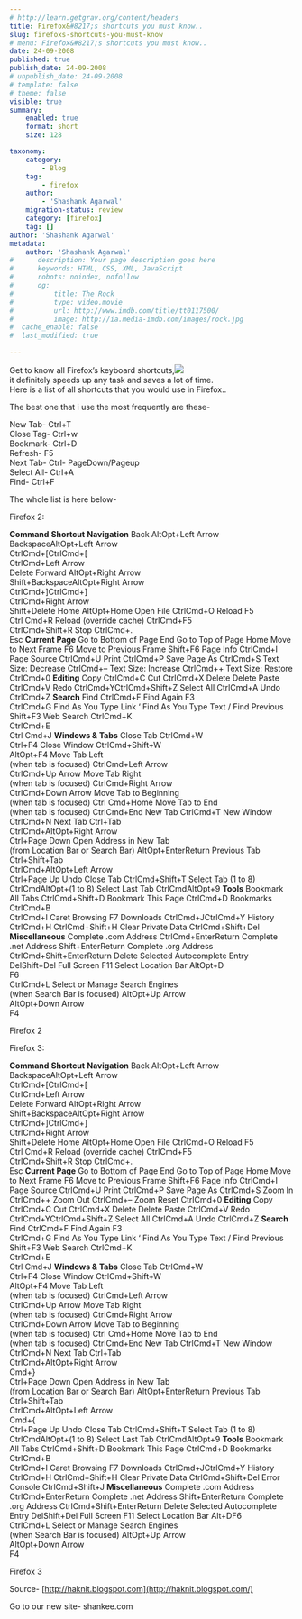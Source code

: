 ```yaml
---
# http://learn.getgrav.org/content/headers
title: Firefox&#8217;s shortcuts you must know..
slug: firefoxs-shortcuts-you-must-know
# menu: Firefox&#8217;s shortcuts you must know..
date: 24-09-2008
published: true
publish_date: 24-09-2008
# unpublish_date: 24-09-2008
# template: false
# theme: false
visible: true
summary:
    enabled: true
    format: short
    size: 128

taxonomy:
    category:
        - Blog
    tag:
        - firefox
    author:
        - 'Shashank Agarwal'
    migration-status: review
    category: [firefox]
    tag: []
author: 'Shashank Agarwal'
metadata:
    author: 'Shashank Agarwal'
#      description: Your page description goes here
#      keywords: HTML, CSS, XML, JavaScript
#      robots: noindex, nofollow
#      og:
#          title: The Rock
#          type: video.movie
#          url: http://www.imdb.com/title/tt0117500/
#          image: http://ia.media-imdb.com/images/rock.jpg
#  cache_enable: false
#  last_modified: true

---
```


Get to know all Firefox’s keyboard shortcuts,[![](http://4.bp.blogspot.com/_V2JZuLkPrjQ/SMp6pG2HSiI/AAAAAAAACz8/hlJDDIDdmfw/s320/images.jpg)](http://4.bp.blogspot.com/_V2JZuLkPrjQ/SMp6pG2HSiI/AAAAAAAACz8/hlJDDIDdmfw/s1600-h/images.jpg)  
it definitely speeds up any task and saves a lot of time.  
Here is a list of all shortcuts that you would use in Firefox..  
  
The best one that i use the most frequently are these-

New Tab- Ctrl+T  
Close Tag- Ctrl+w  
Bookmark- Ctrl+D  
Refresh- F5  
Next Tab- Ctrl- PageDown/Pageup  
Select All- Ctrl+A  
Find- Ctrl+F

The whole list is here below-

Firefox 2:

 **Command** **Shortcut**  **Navigation**  Back  AltOpt+Left Arrow  
BackspaceAltOpt+Left Arrow  
CtrlCmd+[CtrlCmd+[  
CtrlCmd+Left Arrow  
Delete  Forward AltOpt+Right Arrow  
Shift+BackspaceAltOpt+Right Arrow  
CtrlCmd+]CtrlCmd+]  
CtrlCmd+Right Arrow  
Shift+Delete  Home AltOpt+Home  Open File CtrlCmd+O  Reload F5  
Ctrl Cmd+R  Reload (override cache) CtrlCmd+F5  
CtrlCmd+Shift+R  Stop CtrlCmd+.  
Esc  **Current Page**  Go to Bottom of Page End  Go to Top of Page Home  Move to Next Frame F6  Move to Previous Frame Shift+F6  Page Info CtrlCmd+I  Page Source CtrlCmd+U  Print CtrlCmd+P  Save Page As CtrlCmd+S  Text Size: Decrease CtrlCmd+–  Text Size: Increase CtrlCmd++  Text Size: Restore CtrlCmd+0  **Editing**  Copy CtrlCmd+C  Cut CtrlCmd+X  Delete Delete  Paste CtrlCmd+V  Redo CtrlCmd+YCtrlCmd+Shift+Z  Select All CtrlCmd+A  Undo CtrlCmd+Z  **Search**  Find CtrlCmd+F  Find Again F3  
CtrlCmd+G  Find As You Type Link ‘  Find As You Type Text /  Find Previous Shift+F3  Web Search CtrlCmd+K  
CtrlCmd+E  
Ctrl Cmd+J  **Windows & Tabs**  Close Tab  CtrlCmd+W  
Ctrl+F4  Close Window CtrlCmd+Shift+W  
AltOpt+F4   Move Tab Left  
(when tab is focused) CtrlCmd+Left Arrow  
CtrlCmd+Up Arrow  Move Tab Right  
(when tab is focused) CtrlCmd+Right Arrow  
CtrlCmd+Down Arrow  Move Tab to Beginning  
(when tab is focused) Ctrl Cmd+Home  Move Tab to End  
(when tab is focused) CtrlCmd+End  New Tab CtrlCmd+T  New Window CtrlCmd+N  Next Tab Ctrl+Tab  
CtrlCmd+AltOpt+Right Arrow  
Ctrl+Page Down  Open Address in New Tab  
(from Location Bar or Search Bar) AltOpt+EnterReturn  Previous Tab Ctrl+Shift+Tab  
CtrlCmd+AltOpt+Left Arrow  
Ctrl+Page Up  Undo Close Tab CtrlCmd+Shift+T  Select Tab (1 to 8) CtrlCmdAltOpt+(1 to 8)  Select Last Tab CtrlCmdAltOpt+9  **Tools**  Bookmark All Tabs CtrlCmd+Shift+D  Bookmark This Page CtrlCmd+D  Bookmarks CtrlCmd+B   
CtrlCmd+I  Caret Browsing F7  Downloads CtrlCmd+JCtrlCmd+Y  History CtrlCmd+H CtrlCmd+Shift+H  Clear Private Data CtrlCmd+Shift+Del  **Miscellaneous**  Complete .com Address CtrlCmd+EnterReturn  Complete .net Address Shift+EnterReturn  Complete .org Address CtrlCmd+Shift+EnterReturn  Delete Selected Autocomplete Entry DelShift+Del  Full Screen F11  Select Location Bar AltOpt+D  
F6  
CtrlCmd+L  Select or Manage Search Engines  
(when Search Bar is focused) AltOpt+Up Arrow  
AltOpt+Down Arrow  
F4 

Firefox 2

Firefox 3:

 **Command** **Shortcut**  **Navigation**  Back  AltOpt+Left Arrow  
BackspaceAltOpt+Left Arrow  
CtrlCmd+[CtrlCmd+[  
CtrlCmd+Left Arrow  
Delete  Forward AltOpt+Right Arrow  
Shift+BackspaceAltOpt+Right Arrow  
CtrlCmd+]CtrlCmd+]  
CtrlCmd+Right Arrow  
Shift+Delete  Home AltOpt+Home  Open File CtrlCmd+O  Reload F5  
Ctrl Cmd+R  Reload (override cache) CtrlCmd+F5  
CtrlCmd+Shift+R  Stop CtrlCmd+.  
Esc  **Current Page**  Go to Bottom of Page End  Go to Top of Page Home  Move to Next Frame F6  Move to Previous Frame Shift+F6  Page Info CtrlCmd+I Page Source CtrlCmd+U  Print CtrlCmd+P  Save Page As CtrlCmd+S  Zoom In CtrlCmd++  Zoom Out CtrlCmd+–  Zoom Reset CtrlCmd+0  **Editing**  Copy CtrlCmd+C  Cut CtrlCmd+X  Delete Delete  Paste CtrlCmd+V  Redo CtrlCmd+YCtrlCmd+Shift+Z  Select All CtrlCmd+A  Undo CtrlCmd+Z  **Search**  Find CtrlCmd+F  Find Again F3  
CtrlCmd+G  Find As You Type Link ‘  Find As You Type Text /  Find Previous Shift+F3  Web Search CtrlCmd+K  
CtrlCmd+E  
Ctrl Cmd+J  **Windows & Tabs**  Close Tab  CtrlCmd+W  
Ctrl+F4  Close Window CtrlCmd+Shift+W  
AltOpt+F4   Move Tab Left  
(when tab is focused) CtrlCmd+Left Arrow  
CtrlCmd+Up Arrow  Move Tab Right  
(when tab is focused) CtrlCmd+Right Arrow  
CtrlCmd+Down Arrow  Move Tab to Beginning  
(when tab is focused) Ctrl Cmd+Home  Move Tab to End  
(when tab is focused) CtrlCmd+End  New Tab CtrlCmd+T  New Window CtrlCmd+N  Next Tab Ctrl+Tab  
CtrlCmd+AltOpt+Right Arrow  
Cmd+}  
Ctrl+Page Down  Open Address in New Tab  
(from Location Bar or Search Bar) AltOpt+EnterReturn  Previous Tab Ctrl+Shift+Tab  
CtrlCmd+AltOpt+Left Arrow  
Cmd+{  
Ctrl+Page Up  Undo Close Tab CtrlCmd+Shift+T  Select Tab (1 to 8) CtrlCmdAltOpt+(1 to 8)  Select Last Tab CtrlCmdAltOpt+9  **Tools**  Bookmark All Tabs CtrlCmd+Shift+D  Bookmark This Page CtrlCmd+D  Bookmarks CtrlCmd+B   
CtrlCmd+I  Caret Browsing F7  Downloads CtrlCmd+JCtrlCmd+Y  History CtrlCmd+H CtrlCmd+Shift+H  Clear Private Data CtrlCmd+Shift+Del  Error Console CtrlCmd+Shift+J  **Miscellaneous**  Complete .com Address CtrlCmd+EnterReturn  Complete .net Address Shift+EnterReturn  Complete .org Address CtrlCmd+Shift+EnterReturn  Delete Selected Autocomplete Entry DelShift+Del  Full Screen F11  Select Location Bar Alt+DF6  
CtrlCmd+L  Select or Manage Search Engines  
(when Search Bar is focused) AltOpt+Up Arrow  
AltOpt+Down Arrow  
F4 

Firefox 3

Source- [http://haknit.blogspot.com](http://haknit.blogspot.com/)

Go to our new site- shankee.com
